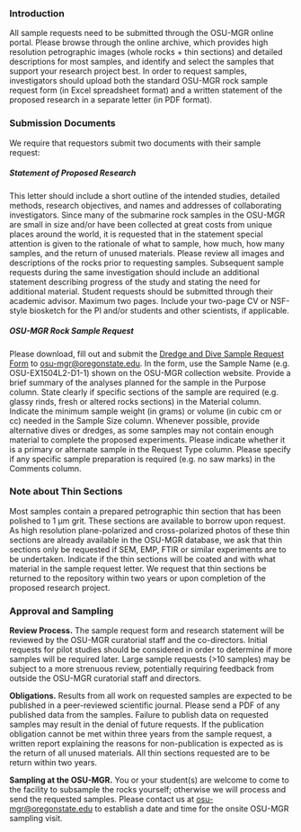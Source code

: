 ### Introduction

All sample requests need to be submitted through the OSU-MGR online portal. Please browse through the online archive, which provides high resolution petrographic images (whole rocks + thin sections) and detailed descriptions for most samples, and identify and select the samples that support your research project best. In order to request samples, investigators should upload both the standard OSU-MGR rock sample request form (in Excel spreadsheet format) and a written statement of the proposed research in a separate letter (in PDF format).

### Submission Documents

We require that requestors submit two documents with their sample request:
		
##### Statement of Proposed Research

This letter should include a short outline of the intended studies, detailed methods, research objectives, and names and addresses of collaborating investigators. Since many of the submarine rock samples in the OSU-MGR are small in size and/or have been collected at great costs from unique places around the world, it is requested that in the statement special attention is given to the rationale of what to sample, how much, how many samples, and the return of unused materials. Please review all images and descriptions of the rocks prior to requesting samples. Subsequent sample requests during the same investigation should include an additional statement describing progress of the study and stating the need for additional material. Student requests should be submitted through their academic advisor. Maximum two pages. Include your two-page CV or NSF-style biosketch for the PI and/or students and other scientists, if applicable.

##### OSU-MGR Rock Sample Request

Please download, fill out and submit the [Dredge and Dive Sample Request Form](/Rock-Request-Form.xlsx) to osu-mgr@oregonstate.edu. In the form, use the Sample Name (e.g. OSU-EX1504L2-D1-1) shown on the OSU-MGR collection website. Provide a brief summary of the analyses planned for the sample in the Purpose column. State clearly if specific sections of the sample are required (e.g. glassy rinds, fresh or altered rocks sections) in the Material column. Indicate the minimum sample weight (in grams) or volume (in cubic cm or cc) needed in the Sample Size column. Whenever possible, provide alternative dives or dredges, as some samples may not contain enough material to complete the proposed experiments. Please indicate whether it is a primary or alternate sample in the Request Type column. Please specify if any specific sample preparation is required (e.g. no saw marks) in the Comments column.

### Note about Thin Sections

Most samples contain a prepared petrographic thin section that has been polished to 1 µm grit. These sections are available to borrow upon request. As high resolution plane-polarized and cross-polarized photos of these thin sections are already available in the OSU-MGR database, we ask that thin sections only be requested if SEM, EMP, FTIR or similar experiments are to be undertaken. Indicate if the thin sections will be coated and with what material in the sample request letter. We request that thin sections be returned to the repository within two years or upon completion of the proposed research project.

### Approval and Sampling

**Review Process.** The sample request form and research statement will be reviewed by the OSU-MGR curatorial staff and the co-directors. Initial requests for pilot studies should be considered in order to determine if more samples will be required later. Large sample requests (&gt;10 samples) may be subject to a more strenuous review, potentially requiring feedback from outside the OSU-MGR curatorial staff and directors.

**Obligations.** Results from all work on requested samples are expected to be published in a peer-reviewed scientific journal. Please send a PDF of any published data from the samples. Failure to publish data on requested samples may result in the denial of future requests. If the publication obligation cannot be met within three years from the sample request, a written report explaining the reasons for non-publication is expected as is the return of all unused materials. All thin sections requested are to be return within two years.

**Sampling at the OSU-MGR.** You or your student(s) are welcome to come to the facility to subsample the rocks yourself; otherwise we will process and send the requested samples. Please contact us at osu-mgr@oregonstate.edu to establish a date and time for the onsite OSU-MGR sampling visit.
